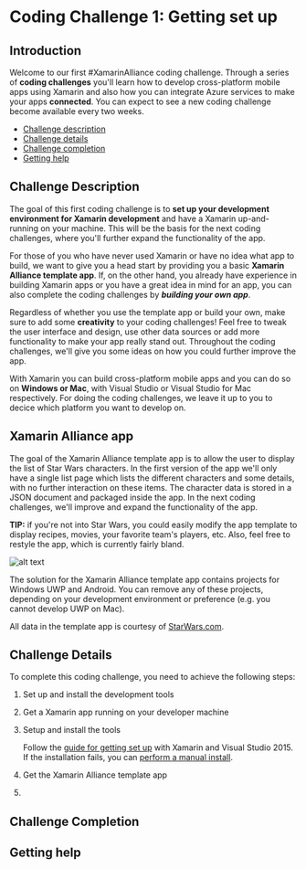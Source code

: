 # Coding Challenge 1: Getting set up

## Introduction
Welcome to our first #XamarinAlliance coding challenge. Through a series of **coding challenges** you'll learn how to develop cross-platform mobile apps using Xamarin and also how you can integrate Azure services to make your apps **connected**. You can expect to see a new coding challenge become available every two weeks.

* [Challenge description](#description)
* [Challenge details](#details)
* [Challenge completion](#completion)
* [Getting help](#gethelp)


## <a name="description"></a>Challenge Description

The goal of this first coding challenge is to **set up your development environment for Xamarin development** and have a Xamarin up-and-running on your machine. This will be the basis for the next coding challenges, where you'll further expand the functionality of the app.

For those of you who have never used Xamarin or have no idea what app to build, we want to give you a head start by providing you a basic **Xamarin Alliance template app**. If, on the other hand, you already have experience in building Xamarin apps or you have a great idea in mind for an app, you can also complete the coding challenges by ***building your own app***.

Regardless of whether you use the template app or build your own, make sure to add some **creativity** to your coding challenges! Feel free to tweak the user interface and design, use other data sources or add more functionality to make your app really stand out. Throughout the coding challenges, we'll give you some ideas on how you could further improve the app.

With Xamarin you can build cross-platform mobile apps and you can do so on **Windows or Mac**, with Visual Studio or Visual Studio for Mac respectively. For doing the coding challenges, we leave it up to you to decice which platform you want to develop on.


## <a name="templateapp"></a>Xamarin Alliance app

The goal of the Xamarin Alliance template app is to allow the user to display the list of Star Wars characters.  In the first version of the app we'll only have a single list page which lists the different characters and some details, with no further interaction on these items. The character data is stored in a JSON document and packaged inside the app. In the next coding challenges, we'll improve and expand the functionality of the app.

**TIP:** if you're not into Star Wars, you could easily modify the app template to display recipes, movies, your favorite team's players, etc. Also, feel free to restyle the app, which is currently fairly bland.

![alt text](https://github.com/msdxbelux/XamarinAlliance/raw/master/src/common/images/icon48.png "Xamarin Alliance Template App")

The solution for the Xamarin Alliance template app contains projects for Windows UWP and Android. You can remove any of these projects, depending on your development environment or preference (e.g. you cannot develop UWP on Mac).

All data in the template app is courtesy of [StarWars.com](http://www.starwars.com/databank).
    

## <a name="details"></a>Challenge Details

To complete this coding challenge, you need to achieve the following steps:

1. Set up and install the development tools
2. Get a Xamarin app running on your developer machine

1. Setup and install the tools

	Follow the [guide for getting set up](https://msdn.microsoft.com/en-us/library/mt613162.aspx) with Xamarin and Visual Studio 2015.<br/>
	If the installation fails, you can [perform a manual install](https://www.xamarin.com/faq#qxvs-installer-failing).

2. Get the Xamarin Alliance template app

3. 


## <a name="completion"></a>Challenge Completion


## <a name="gethelp"></a>Getting help
